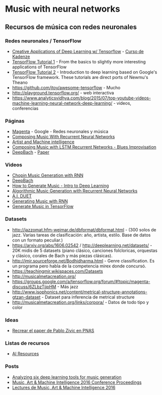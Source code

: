 # Music with neural networks

## Recursos de música con redes neuronales

### Redes neuronales / TensorFlow

* [Creative Applications of Deep Learning w/ Tensorflow](https://github.com/pkmital/CADL) - [Curso de Kadenze](https://www.kadenze.com/courses/creative-applications-of-deep-learning-with-tensorflow/info)
* [TensorFlow Tutorial 1](https://github.com/pkmital/tensorflow_tutorials) - From the basics to slightly more interesting applications of TensorFlow
* [TensorFlow Tutorial 2](https://github.com/nlintz/TensorFlow-Tutorials) - Introduction to deep learning based on Google's TensorFlow framework. These tutorials are direct ports of Newmu's Theano
* https://github.com/jtoy/awesome-tensorflow - Mucho
* http://playground.tensorflow.org/ - web interactiva
* https://www.analyticsvidhya.com/blog/2015/07/top-youtube-videos-machine-learning-neural-network-deep-learning/ - videos, conferencias

### Páginas 

* [Magenta](https://magenta.tensorflow.org/) - Google - Redes neuronales y música
* [Composing Music With Recurrent Neural Networks](http://www.hexahedria.com/2015/08/03/composing-music-with-recurrent-neural-networks/)
* [Artist and Machine intelligence](https://ami.withgoogle.com/)
* [Composing Music with LSTM Recurrent Networks - Blues Improvisation](http://people.idsia.ch/~juergen/blues/)
* [DeepBach](http://www.flow-machines.com/deepbach-polyphonic-music-generation-bach-chorales/) - [Paper](https://arxiv.org/abs/1612.01010)

### Videos

* [Chopin Music Generation with RNN](https://www.youtube.com/watch?v=j60J1cGINX4)
* [DeepBach](https://www.youtube.com/watch?v=QiBM7-5hA6o)
* [How to Generate Music - Intro to Deep Learning](https://www.youtube.com/watch?v=4DMm5Lhey1U)
* [Algorithmic Music Generation with Recurrent Neural Networks](https://www.youtube.com/watch?v=0VTI1BBLydE&t=1s)
* [A.I. DUET](https://www.youtube.com/watch?v=0ZE1bfPtvZo)
* [Generating Music with RNN](https://www.youtube.com/watch?v=A2gyidoFsoI&index=2&list=RDj60J1cGINX4)
* [Generate Music in TensorFlow](https://www.youtube.com/watch?v=Jkkjy7dVdaY)

### Datasets

* http://jazzomat.hfm-weimar.de/dbformat/dbformat.html - (300 solos de jazz. Varias tareas de clasificación: año, artista, estilo. Base de datos con un formato peculiar.)
* https://arxiv.org/abs/1606.02542 / http://deeplearning.net/datasets/ - 20K midis de 5 datasets (piano clásico, canciones folcloricas, orquestas y clásico, corales de Bach y más piezas clásicas). 
* http://jmir.sourceforge.net/Bodhidharma.html - Genre classification. Es un programa pero habla de la competencia mirex donde concursó.
* https://teachingmir.wikispaces.com/Datasets
* http://musicalmetacreation.org/
* https://groups.google.com/a/tensorflow.org/forum/#!topic/magenta-discuss/6ZLbzTjjpHM - Más jazz
* http://www.isophonics.net/content/metrical-structure-annotations-gtzan-dataset - Dataset para inferencia de metrical structure
* http://musicalmetacreation.org/links/corpora/ - Datos de todo tipo y color

### Ideas

* [Recrear el paper de Pablo Zivic en PNAS](http://www.pnas.org/content/110/24/10034.full?tab=ds)

### Listas de recursos

* [AI Resources](https://github.com/memo/ai-resources)

### Posts

* [Analyzing six deep learning tools for music generation](http://www.asimovinstitute.org/analyzing-deep-learning-tools-music/)
* [Music, Art & Machine Intelligence 2016 Conference Proceedings](https://medium.com/artists-and-machine-intelligence/music-art-machine-intelligence-2016-conference-proceedings-ea376a4e2576#.7dtq32yj5)
* [Lectures de Music, Art & Machine Intelligence 2016](https://medium.com/artists-and-machine-intelligence/mami-lectures-part-1-2a685ef07e0b#.34gvxsjtj)
